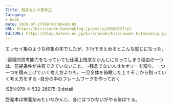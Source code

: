 ```yaml
---
Title: 残念な人の思考法
Category:
- book
Date: 2010-07-27T00:00:00+09:00
URL: https://kiririmode.hatenablog.jp/entry/20100727/p1
EditURL: https://blog.hatena.ne.jp/kiririmode/kiririmode.hatenablog.jp/atom/entry/8454420450078211702
---
```



エッセイ集のような印象の本でしたが、3 行でまとめるとこんな感じになった。

-論理的思考能力をもっていても仕事上残念なかんじになってしまう理由の一つは、前提条件が共有できていないこと。
-残念でない人はセオリーを知り、一つ一つを積み上げていく考え方よりも、一旦全体を俯瞰した上でそこから割っていく考え方をする
-自分の中のフレームワークを作っておく

ISBN:978-4-532-26075-0:detail

啓発本は栄養剤みたいなかんじ、身にはつかないがやる気はでる。
